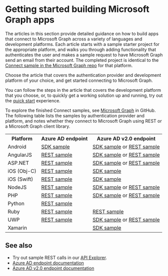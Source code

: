 # Getting started building Microsoft Graph apps

The articles in this section provide detailed guidance on how to build apps that connect to Microsoft Graph across a variety of languages and development platforms. Each article starts with a sample starter project for the appropriate platform, and walks you through adding functionality that authenticates the user and makes a sample request to have Microsoft Graph send an email from their account. The completed project is identical to the [Connect sample in the Microsoft Graph repo](https://github.com/microsoftgraph?utf8=%E2%9C%93&query=connect) for that platform.

Choose the article that covers the authentication provider and development platform of your choice, and get started connecting to Microsoft Graph.

You can follow the steps in the article that covers the development platform that you choose, or, to quickly get a working solution up and running, try out the [quick start](https://developer.microsoft.com/graph/quick-start) experience.

To explore the finished Connect samples, see [Microsoft Graph](https://github.com/microsoftgraph) in GitHub. The following table lists the samples by authentication provider and platform, and notes whether they connect to Microsoft Graph using REST or a Microsoft Graph client library.

<table>
  <tr>
    <th>Platform</th>
    <th>Azure AD endpoint</th> 
    <th>Azure AD v2.0 endpoint</th>
  </tr>
  <tr>
    <td>Android</td>
    <td>
		<a href="https://github.com/microsoftgraph/android-java-connect-sample/tree/last_v1_auth">SDK sample</a>
	</td> 
        <td>
                <a href="https://github.com/microsoftgraph/android-java-connect-sample">SDK sample</a> or 
		<a href="https://github.com/microsoftgraph/android-java-connect-rest-sample">REST sample</a>
	</td> 
  </tr>
  <tr>
    <td>AngularJS</td>
    <td>
		<a href="https://github.com/microsoftgraph/angular-connect-rest-sample/tree/last_v1_auth">REST sample</a>
	</td> 
        <td>
		<a href="https://github.com/microsoftgraph/angular-connect-sample">SDK sample</a> or 		
		<a href="https://github.com/microsoftgraph/angular-connect-rest-sample">REST sample</a>
	</td> 
  </tr>
  <tr>
    <td>ASP.NET</td>
    <td>
		<a href="https://github.com/microsoftgraph/aspnet-connect-rest-sample/tree/last_v1_auth">REST sample</a>
	</td>     
	<td>
		<a href="https://github.com/microsoftgraph/aspnet-connect-sample">SDK sample</a> or 		
		<a href="https://github.com/microsoftgraph/aspnet-connect-rest-sample">REST sample</a>
	</td> 
  </tr>
  <tr>
    <td>iOS (Obj-C)</td>
    <td>
		<a href="https://github.com/microsoftgraph/ios-objectivec-connect-rest-sample">REST sample</a>
	</td>     
 	<td>
		<a href="https://github.com/microsoftgraph/ios-objectivec-connect-sample">SDK sample</a>
	</td> 
  </tr>
  <tr>
    <td>iOS (Swift)</td>
    <td>
		<a href="https://github.com/microsoftgraph/ios-swift-connect-rest-sample">REST sample</a>
	</td>     
	<td>
		<a href="https://github.com/microsoftgraph/ios-swift-connect-sample">SDK sample</a>
	</td> 
  </tr>
  <tr>
    <td>NodeJS</td>
    <td>
		<a href="https://github.com/microsoftgraph/nodejs-connect-rest-sample/tree/last_v1_auth">REST sample</a>
	</td>     
	<td>	
		<a href="https://github.com/microsoftgraph/nodejs-connect-sample">SDK sample</a> or 
		<a href="https://github.com/microsoftgraph/nodejs-connect-rest-sample">REST sample</a>
	</td> 
  </tr>
  <tr>
    <td>PHP</td>
    <td>
		<a href="https://github.com/microsoftgraph/php-connect-rest-sample/tree/last_v1_auth">REST sample</a>
	</td>     
	<td>
	        <a href="https://github.com/microsoftgraph/php-connect-sample">SDK sample</a> or 
		<a href="https://github.com/microsoftgraph/php-connect-rest-sample">REST sample</a>
	</td> 
  </tr>
  <tr>
    <td>Python</td>
    <td>
		<a href="https://github.com/microsoftgraph/python3-connect-rest-sample">REST sample</a>
	</td>     
	<td>
	</td> 
  </tr>
  <tr>
    <td>Ruby</td>
    <td>
		<a href="https://github.com/microsoftgraph/ruby-connect-rest-sample/tree/last_v1_auth">REST sample</a>
	</td>     
	<td>
		<a href="https://github.com/microsoftgraph/ruby-connect-rest-sample">REST sample</a>
	</td> 
  </tr>
  <tr>
    <td>UWP</td>
    <td>
		<a href="https://github.com/microsoftgraph/uwp-csharp-connect-rest-sample/tree/last_v1_auth">REST sample</a>
	</td>     
	<td>
		<a href="https://github.com/microsoftgraph/uwp-csharp-connect-sample">SDK sample</a> or 
		<a href="https://github.com/microsoftgraph/uwp-csharp-connect-rest-sample">REST sample</a>
	</td> 
  </tr>
  <tr>
    <td>Xamarin</td>
    <td>
	</td>     
	<td>
		<a href="https://github.com/microsoftgraph/xamarin-csharp-connect-sample">SDK sample</a>
	</td> 
  </tr>
</table>

## See also
- Try out sample REST calls in our [API Explorer](https://developer.microsoft.com/graph/graph-explorer).
- [Azure AD endpoint documentation](https://azure.microsoft.com/documentation/services/active-directory/)
- [Azure AD v2.0 endpoint documentation](https://azure.microsoft.com/documentation/articles/?service=active-directory&term=azure+ad+v2.0)
